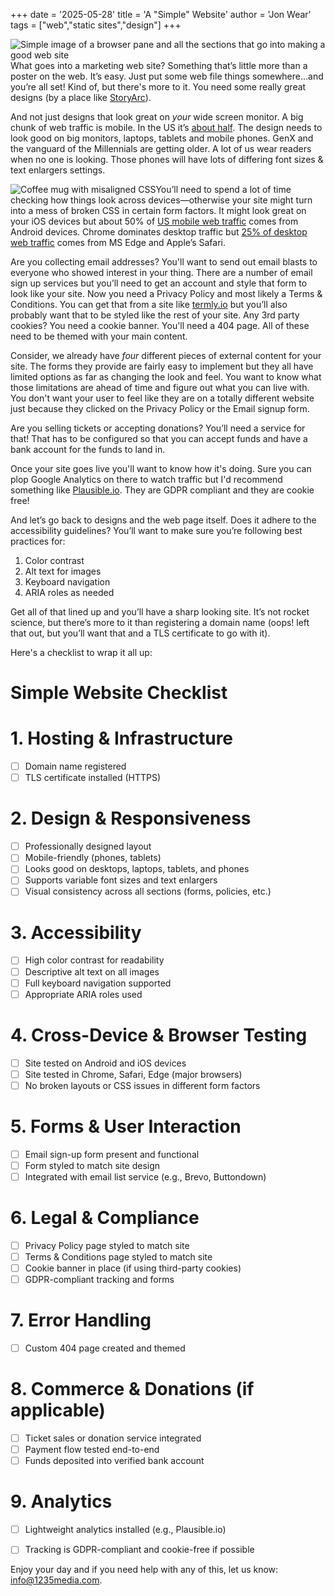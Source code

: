 +++
date = '2025-05-28'
title = 'A "Simple" Website'
author = 'Jon Wear'
tags = ["web","static sites","design"]
+++

<img style="float: left;" src="/images/postweb.png" alt="Simple image of a browser pane and all the sections that go into making a good web site">What goes into a marketing web site?  Something that’s little more than a poster on the web.  It’s easy.  Just put some web file things somewhere…and you’re all set!  Kind of, but there's more to it.  You need some really great designs (by a place like [StoryArc](https://www.storyarcinc.com/)).  


And not just designs that look great on _your_ wide screen monitor.  A big chunk of web traffic is mobile.  In the US it’s [about half](https://gs.statcounter.com/platform-market-share/desktop-mobile-tablet/united-states-of-america#monthly-202404-202504).  The design needs to look good on big monitors, laptops, tablets and mobile phones. GenX and the vanguard of the Millennials are getting older. A lot of us wear readers when no one is looking. Those phones will have lots of differing font sizes & text enlargers settings.

<a href="https://www.amazon.com/3dRose-mug_221166_6-CSS-AWESOME-Tone/dp/B01JZYDR38?_encoding=UTF8&pd_rd_w=uIl5X&content-id=amzn1.sym.255b3518-6e7f-495c-8611-30a58648072e%3Aamzn1.symc.a68f4ca3-28dc-4388-a2cf-24672c480d8f&pf_rd_p=255b3518-6e7f-495c-8611-30a58648072e&pf_rd_r=705MYATT05T8A9CT9HZW&pd_rd_wg=56NQd&pd_rd_r=82b5c590-599f-4eb4-901b-467875d3022b&th=1&linkCode=ll1&tag=jwcode-20&linkId=eb39500991c926d2a435c9acf7f73b87&language=en_US&ref_=as_li_ss_tl"><img style="float: left;" src="/images/badcss.png" alt="Coffee mug with misaligned CSS"></a>
You’ll need to spend a lot of time checking how things look across devices—otherwise your site might turn into a mess of broken CSS in certain form factors. It might look great on your iOS devices but about 50% of [US mobile web traffic](https://gs.statcounter.com/browser-market-share/mobile/united-states-of-america#monthly-202404-202504) comes from Android devices.  Chrome dominates desktop traffic but [25% of desktop web traffic](https://gs.statcounter.com/browser-market-share/desktop/united-states-of-america#monthly-202404-202504) comes from MS Edge and Apple’s Safari.

Are you collecting email addresses?  You'll want to send out email blasts to everyone who showed interest in your thing.  There are a number of email sign up services but you’ll need to get an account and style that form to look like your site.  Now you need a Privacy Policy and most likely a Terms & Conditions.  You can get that from a site like [termly.io](http://termly.io) but you’ll also probably want that to be styled like the rest of your site.  Any 3rd party cookies?  You need a cookie banner.  You'll need a 404 page.  All of these need to be themed with your main content.

Consider, we already have _four_ different pieces of external content for your site.  The forms they provide are fairly easy to implement but they all have limited options as far as changing the look and feel.  You want to know what those limitations are ahead of time and figure out what you can live with.  You don't want your user to feel like they are on a totally different website just because they clicked on the Privacy Policy or the Email signup form.

Are you selling tickets or accepting donations?  You’ll need a service for that!  That has to be configured so that you can accept funds and have a bank account for the funds to land in.

Once your site goes live you'll want to know how it's doing.  Sure you can plop Google Analytics on there to watch traffic but I'd recommend something like [Plausible.io](https://plausible.io).  They are GDPR compliant and they are cookie free!

And let’s go back to designs and the web page itself. Does it adhere to the accessibility guidelines? You’ll want to make sure you’re following best practices for:

1. Color contrast
2. Alt text for images
3. Keyboard navigation
4. ARIA roles as needed

Get all of that lined up and you’ll have a sharp looking site. It’s not rocket science, but there’s more to it than registering a domain name (oops! left that out, but you’ll want that and a TLS certificate to go with it).

Here's a checklist to wrap it all up:

# Simple Website Checklist

# 1. Hosting & Infrastructure
- [ ] Domain name registered
- [ ] TLS certificate installed (HTTPS)

# 2. Design & Responsiveness
- [ ] Professionally designed layout
- [ ] Mobile-friendly (phones, tablets)
- [ ] Looks good on desktops, laptops, tablets, and phones
- [ ] Supports variable font sizes and text enlargers
- [ ] Visual consistency across all sections (forms, policies, etc.)

# 3. Accessibility
- [ ] High color contrast for readability
- [ ] Descriptive alt text on all images
- [ ] Full keyboard navigation supported
- [ ] Appropriate ARIA roles used

# 4. Cross-Device & Browser Testing
- [ ] Site tested on Android and iOS devices
- [ ] Site tested in Chrome, Safari, Edge (major browsers)
- [ ] No broken layouts or CSS issues in different form factors

# 5. Forms & User Interaction
- [ ] Email sign-up form present and functional
- [ ] Form styled to match site design
- [ ] Integrated with email list service (e.g., Brevo, Buttondown)

# 6. Legal & Compliance
- [ ] Privacy Policy page styled to match site
- [ ] Terms & Conditions page styled to match site
- [ ] Cookie banner in place (if using third-party cookies)
- [ ] GDPR-compliant tracking and forms

# 7. Error Handling
- [ ] Custom 404 page created and themed

# 8. Commerce & Donations (if applicable)
- [ ] Ticket sales or donation service integrated
- [ ] Payment flow tested end-to-end
- [ ] Funds deposited into verified bank account

# 9. Analytics
- [ ] Lightweight analytics installed (e.g., Plausible.io)
- [ ] Tracking is GDPR-compliant and cookie-free if possible


Enjoy your day and if you need help with any of this, let us know: [info@1235media.com](info@1235media.com).
	

